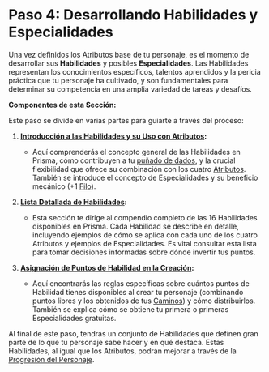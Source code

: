 # Paso 4: Desarrollando Habilidades y Especialidades

Una vez definidos los Atributos base de tu personaje, es el momento de desarrollar sus **Habilidades** y posibles **Especialidades**. Las Habilidades representan los conocimientos específicos, talentos aprendidos y la pericia práctica que tu personaje ha cultivado, y son fundamentales para determinar su competencia en una amplia variedad de tareas y desafíos.

**Componentes de esta Sección:**

Este paso se divide en varias partes para guiarte a través del proceso:

1.  **[Introducción a las Habilidades y su Uso con Atributos](./02.5.1_Habilidades_Introduccion_y_Uso_con_Atributos.md):**
    *   Aquí comprenderás el concepto general de las Habilidades en Prisma, cómo contribuyen a tu [puñado de dados](./../../Capitulo_01_Mecanicas_Fundamentales/01.02_Lanzando_los_Dados.md), y la crucial flexibilidad que ofrece su combinación con los cuatro [Atributos](./02.4_Paso_3_Estableciendo_los_Atributos.md). También se introduce el concepto de Especialidades y su beneficio mecánico (+1 [Filo](./../../Capitulo_01_Mecanicas_Fundamentales/01.05_Filo.md)).

2.  **[Lista Detallada de Habilidades](./02.5_Lista_Habilidades_Detallada/_Indice_Habilidades.md):**
    *   Esta sección te dirige al compendio completo de las 16 Habilidades disponibles en Prisma. Cada Habilidad se describe en detalle, incluyendo ejemplos de cómo se aplica con cada uno de los cuatro Atributos y ejemplos de Especialidades. Es vital consultar esta lista para tomar decisiones informadas sobre dónde invertir tus puntos.

3.  **[Asignación de Puntos de Habilidad en la Creación](./02.5.3_Asignacion_de_Puntos_de_Habilidad_y_Especialidades.md):**
    *   Aquí encontrarás las reglas específicas sobre cuántos puntos de Habilidad tienes disponibles al crear tu personaje (combinando puntos libres y los obtenidos de tus [Caminos](./02.3_Paso_2_Definiendo_tus_Caminos.md)) y cómo distribuirlos. También se explica cómo se obtiene tu primera o primeras Especialidades gratuitas.

Al final de este paso, tendrás un conjunto de Habilidades que definen gran parte de lo que tu personaje sabe hacer y en qué destaca. Estas Habilidades, al igual que los Atributos, podrán mejorar a través de la [Progresión del Personaje](./02.9_Progresion_del_Personaje_Puntos_de_Influencia.md).

